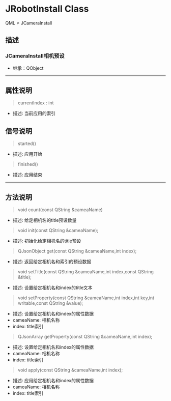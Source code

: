 # **JRobotInstall Class**

QML > JCameraInstall

## 描述

### JCameraInstall相机预设

* 继承：QObject

---

## 属性说明

> currentIndex : int

* 描述: 当前应用的索引

## 信号说明

> started()

* 描述: 应用开始
  
> finished()

* 描述: 应用结束

---

## 方法说明
  
> void count(const QString &cameaName)

* 描述: 给定相机名的title预设数量

> void init(const QString &cameaName);

* 描述: 初始化给定相机名的title预设

> QJsonObject get(const QString &cameaName,int index);

* 描述: 返回给定相机名和索引的预设数据

> void setTitle(const QString &cameaName,int index,const QString &title);

* 描述: 设置给定相机名和index的title文本

> void setProperty(const QString &cameaName,int index,int key,int writable,const QString &value);

* 描述: 设置给定相机名和index的属性数据
* cameaName: 相机名称
* index: title索引

> QJsonArray getProperty(const QString &cameaName,int index);

* 描述: 设置给定相机名和index的属性数据
* cameaName: 相机名称
* index: title索引

> void apply(const QString &cameaName,int index);

* 描述: 应用给定相机名和index的属性数据
* cameaName: 相机名称
* index: title索引
